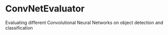 # ConvNetEvaluator
Evaluating different Convolutional Neural Networks on object detection and classification
